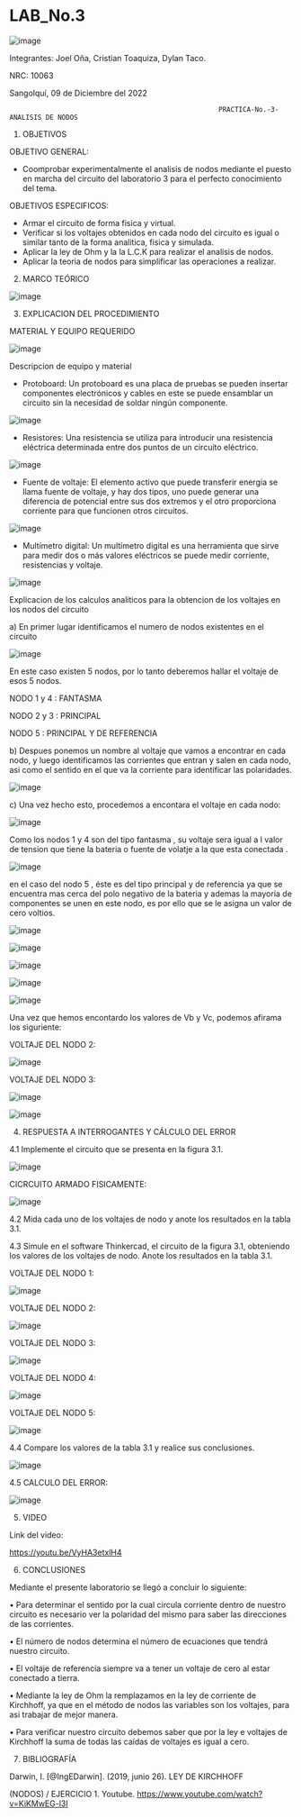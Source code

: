 # LAB_No.3

![image](https://user-images.githubusercontent.com/117781491/206603670-ef0969de-36b0-4078-b665-a134bd12a43c.png)

Integrantes: Joel Oña, Cristian Toaquiza, Dylan Taco.

NRC: 10063

Sangolquí, 09 de Diciembre del 2022


                                                        PRACTICA-No.-3-ANALISIS DE NODOS
                                                        
                                                        
1.  OBJETIVOS

OBJETIVO GENERAL:

-  Coomprobar  experimentalmente  el analisis de nodos mediante el puesto en marcha del circuito del laboratorio 3 para el perfecto conocimiento del tema.

OBJETIVOS ESPECIFICOS:

- Armar el circuito de forma fisica y virtual.
- Verificar si los voltajes obtenidos en cada nodo del circuito es igual o similar tanto de la forma analitica, fisica y simulada.
-  Aplicar la ley de Ohm y la la L.C.K para realizar el analisis de nodos.
-  Aplicar la teoria de nodos para simplificar las operaciones a realizar.

2. MARCO TEÓRICO

![image](https://user-images.githubusercontent.com/117781491/206720183-ef1ee358-7d6b-4aed-8e82-2962cc263c9e.png)


3. EXPLICACION DEL PROCEDIMIENTO

MATERIAL Y EQUIPO REQUERIDO

![image](https://user-images.githubusercontent.com/117781491/206606935-b3d5475b-03a2-49e1-a8cf-3f6341dc08ac.png)


Descripcion de equipo y material

- Protoboard: Un protoboard es una placa de pruebas se pueden insertar componentes electrónicos y cables en este se puede ensamblar un circuito sin la necesidad de soldar ningún componente.


![image](https://user-images.githubusercontent.com/117781491/206608929-78d594bc-a293-43e4-8c36-e7f5a02952f3.png)


- Resistores: Una resistencia se utiliza para introducir una resistencia eléctrica determinada entre dos puntos de un circuito eléctrico.

![image](https://user-images.githubusercontent.com/117781491/206608961-ae19f43f-55d2-4cf8-8731-a9f67cac70ef.png)


-  Fuente de voltaje: El elemento activo que puede transferir energía se llama fuente de voltaje, y hay dos tipos, uno puede generar una diferencia de potencial entre sus dos extremos y el otro proporciona corriente para que funcionen otros circuitos.

![image](https://user-images.githubusercontent.com/117781491/206609039-db0729c1-8dd5-4f95-8427-6700a5e168a9.png)


- Multímetro digital: Un multímetro digital es una herramienta que sirve para medir dos o más valores eléctricos se puede medir corriente, resistencias y voltaje.


![image](https://user-images.githubusercontent.com/117781491/206609282-7fef4cdd-04e0-4424-997d-c4df9f29e872.png)

Explicacion de los calculos analiticos para la obtencion de los voltajes en los nodos del circuito

a) En primer lugar identificamos el numero de nodos existentes en el circuito

![image](https://user-images.githubusercontent.com/117781491/206610203-31d9bfee-911b-4ebb-b518-604920b7cab7.png)

En  este caso existen 5 nodos, por lo tanto deberemos hallar el voltaje de esos 5 nodos.

NODO  1 y 4 : FANTASMA

NODO 2 y 3 : PRINCIPAL

NODO 5 : PRINCIPAL Y DE REFERENCIA

b) Despues ponemos  un nombre al voltaje que vamos a encontrar en cada nodo, y luego identificamos las corrientes que entran y salen en cada nodo, asi como el sentido en el que va la corriente para identificar las polaridades.


![image](https://user-images.githubusercontent.com/117781491/206611268-3f23b1c7-31a3-4a3d-bac1-109ca9a6db3c.png)

c) Una vez hecho esto, procedemos a  encontara el voltaje en cada nodo:

![image](https://user-images.githubusercontent.com/117781491/206612691-ece9ea73-19cb-4247-b20f-26320df3f6b6.png)

Como los nodos  1 y 4 son  del tipo fantasma , su voltaje sera igual a l valor de tension  que tiene la bateria o fuente de volatje a la que esta conectada .


![image](https://user-images.githubusercontent.com/117781491/206614075-3a31d3e1-8915-41e3-8334-f7361f7c3f96.png)


en el caso del nodo 5 ,  éste es del tipo principal y  de referencia  ya que  se encuentra mas cerca del polo negativo de la bateria y ademas  la mayoria  de componentes  se  unen en  este nodo, es por ello  que se le asigna un valor de cero voltios.


![image](https://user-images.githubusercontent.com/117781491/206614160-111a4018-e799-4189-a962-5dcd57d9a075.png)


![image](https://user-images.githubusercontent.com/117781491/206614211-ba44b285-2de7-4302-a12e-3f8194c1d797.png)

![image](https://user-images.githubusercontent.com/117781491/206614276-241bc1bc-c5db-4194-839c-0ff5b898e944.png)

![image](https://user-images.githubusercontent.com/117781491/206614305-779effdd-0e72-4a6f-831c-7f173cc6ab5a.png)


![image](https://user-images.githubusercontent.com/117781491/206614928-1f508902-b72f-45a7-b913-2c8e4c11a5a9.png)

Una vez que hemos encontardo los valores de Vb y Vc, podemos afirama los siguriente:

VOLTAJE DEL NODO 2:

![image](https://user-images.githubusercontent.com/117781491/206615314-e3c36b22-7380-40d3-a372-891ef4b76e38.png)

VOLTAJE DEL  NODO 3:

![image](https://user-images.githubusercontent.com/117781491/206615388-5a3c7d7e-837d-467c-b725-178912c24706.png)

![image](https://user-images.githubusercontent.com/117781491/206615420-d477dd97-74f8-4f0a-9498-0ad956743d63.png)


4. RESPUESTA A INTERROGANTES Y CÁLCULO DEL ERROR

4.1  Implemente  el circuito que se presenta en la figura 3.1.

![image](https://user-images.githubusercontent.com/117781491/206617459-947e3dbd-59d1-4fd4-98bc-f465aa156f61.png)

CICRCUITO ARMADO FISICAMENTE:

![image](https://user-images.githubusercontent.com/117781491/206720880-46ccf64b-fefc-4547-ac07-4eaccdc5267a.png)



4.2  Mida  cada uno de los voltajes de nodo y anote los resultados en la tabla 3.1.

4.3  Simule en el software Thinkercad, el circuito de la figura 3.1, obteniendo los valores de los voltajes de nodo. Anote los resultados en la tabla 3.1.

VOLTAJE DEL NODO 1:

![image](https://user-images.githubusercontent.com/117781491/206617729-a35e3008-2985-4359-abe9-da2bfaf2f906.png)

VOLTAJE DEL NODO 2:

![image](https://user-images.githubusercontent.com/117781491/206617818-dc2af893-034b-4732-b464-1bb845354ddb.png)

VOLTAJE DEL NODO 3:

![image](https://user-images.githubusercontent.com/117781491/206617854-07a049a3-ba4d-4d02-ae73-c4ac30d8f4dc.png)

VOLTAJE DEL NODO 4:

![image](https://user-images.githubusercontent.com/117781491/206617874-ae306dab-37d5-49a1-87c8-d79a3836c5f5.png)

VOLTAJE DEL NODO 5:

![image](https://user-images.githubusercontent.com/117781491/206617904-fed68277-6ae8-4bca-bda3-a45525a94970.png)


4.4 Compare los valores de la tabla 3.1 y realice sus conclusiones.

![image](https://user-images.githubusercontent.com/117781491/206618039-c3a2330c-1b3f-4781-8ff7-18de797a3193.png)

4.5 CALCULO DEL ERROR:

![image](https://user-images.githubusercontent.com/117781491/206618583-73c1c6f2-8a1e-412c-8fd2-da1755cb24b1.png)


5. VIDEO

Link del video:

https://youtu.be/VyHA3etxlH4

6. CONCLUSIONES

Mediante el presente laboratorio se llegó a concluir lo siguiente:

•	Para determinar el sentido por la cual circula corriente dentro de nuestro circuito es necesario ver la polaridad del mismo para saber las direcciones de las corrientes.

•	El número de nodos determina el número de ecuaciones que tendrá nuestro circuito.

•	El voltaje de referencia siempre va a tener un voltaje de cero al estar conectado a tierra.

•	Mediante la ley de Ohm la remplazamos en la ley de corriente de Kirchhoff, ya que en el método de nodos las variables son los voltajes, para asi trabajar de mejor manera.

•	Para verificar nuestro circuito debemos saber que por la ley e voltajes de Kirchhoff la suma de todas las caídas de voltajes es igual a cero.


7. BIBLIOGRAFÍA

Darwin, I. [@IngEDarwin]. (2019, junio 26). LEY DE KIRCHHOFF 

(NODOS) / EJERCICIO 1. Youtube. https://www.youtube.com/watch?v=KiKMwEG-l3I




                                                        
                                                        
                                                        
                                                        
